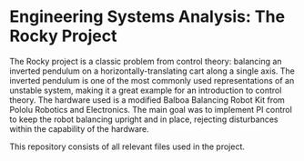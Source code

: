 # Engineering Systems Analysis: The Rocky Project

The Rocky project is a classic problem from control theory: balancing an inverted pendulum on a horizontally-translating cart along a single axis. The inverted pendulum is one of the most commonly used representations of an unstable system, making it a great example for an introduction to control theory. The hardware used is a modified Balboa Balancing Robot Kit from Pololu Robotics and Electronics. The main goal was to implement PI control to keep the robot balancing upright and in place, rejecting disturbances within the capability of the hardware.

This repository consists of all relevant files used in the project.
